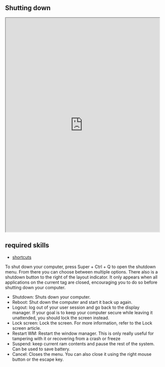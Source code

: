 ## Shutting down   

<div align="center">
    <iframe width="100%" height="700px" src="https://www.youtube.com/embed/jLj2B4Azhx4" frameborder="10" allow="accelerometer; autoplay; encrypted-media; gyroscope; picture-in-picture" allowfullscreen></iframe>
</div>

## required skills

<ul class="actions">
    <li><a href="https://instantos.io/youtube/shortcuts" class="button special icon fa-youtube">shortcuts</a></li>
</ul>

To shut down your computer, press Super + Ctrl + Q to open the shutdown menu.
From there you can choose between multiple options. There also is a shutdown
button to the right of the layout indicator. It only appears when all
applications on the current tag are closed, encouraging you to do so before
shutting down your computer.

- Shutdown: Shuts down your computer.
- Reboot: Shut down the computer and start it back up again.
- Logout: log out of your user session and go back to the display manager. If
your goal is to keep your computer secure while leaving it unattended, you
should lock the screen instead.
- Lock screen: Lock the screen. For more information, refer to the Lock screen article.
- Restart WM: Restart the window manager. This is only really useful for
tampering with it or recovering from a crash or freeze
- Suspend: keep current ram contents and pause the rest of the system. Can be
  used to save battery.
- Cancel: Closes the menu. You can also close it using the right mouse button
or the escape key.


